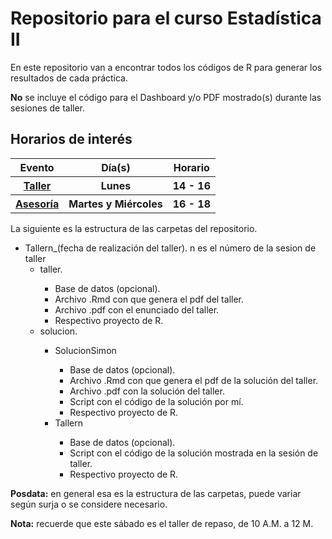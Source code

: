 <h1> Repositorio para el curso Estadística II </h1>

En este repositorio van a encontrar todos los códigos de R para generar los resultados de cada práctica.

<b>No</b> se incluye el código para el Dashboard y/o PDF mostrado(s) durante las sesiones de taller.

<h2> Horarios de interés </h2>

<table>
    <thead>
        <tr>
        <th> Evento </th>
        <th> Día(s) </th>
        <th> Horario </th>
        </tr>
    </thead>
    <tbody>
    <tr>
        <th> <a href="https://meet.google.com/wab-hqzw-iar">Taller</a> </th>
        <th> Lunes </th>
        <th> 14 - 16 </th>
    </tr>
    <tr>
        <th> <a href="https://meet.google.com/kho-jatw-cyu">Asesoría</a> </th>
        <th> Martes y Miércoles </th>
        <th> 16 - 18 </th>
    </tr>
    </tbody>
</table>

La siguiente es la estructura de las carpetas del repositorio.

<ul>
    <li> Tallern_(fecha de realización del taller). n es el número de la sesion de taller
    <ul> 
        <li> taller. </li>
        <ul> 
            <li>Base de datos (opcional). </li>
            <li> Archivo .Rmd con que genera el pdf del taller.</li>
            <li> Archivo .pdf con el enunciado del taller.</li>
            <li> Respectivo proyecto de R.</li>
        </ul>
        <li> solucion. </li>
        <ul> 
            <li>SolucionSimon</li>
                <ul> 
                    <li> Base de datos (opcional). </li>
                    <li> Archivo .Rmd con que genera el pdf de la solución del taller.</li>
                    <li> Archivo .pdf con la solución del taller.</li>
                    <li> Script con el código de la solución por mí.</li>
                    <li> Respectivo proyecto de R.</li>
                </ul>
            <li>Tallern</li>
                <ul> 
                    <li> Base de datos (opcional). </li>
                    <li> Script con el código de la solución mostrada en la sesión de taller.</li>
                    <li> Respectivo proyecto de R.</li>
                </ul>
        </ul>
    </ul>
</ul>

<b>Posdata:</b> en general esa es la estructura de las carpetas, puede variar según surja o se considere necesario.


<b>Nota:</b> recuerde que este sábado es el taller de 
repaso, de 10 A.M. a 12 M.